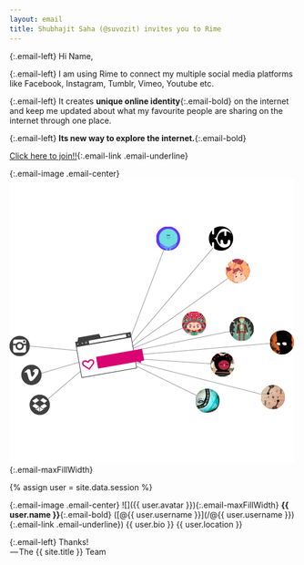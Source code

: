 ```yaml
---
layout: email
title: Shubhajit Saha (@suvozit) invites you to Rime
---
```


{:.email-left}
Hi Name,

{:.email-left}
I am using Rime to connect my multiple social media platforms like Facebook, Instagram, Tumblr, Vimeo, Youtube etc.

{:.email-left}
It creates **unique online identity**{:.email-bold} on the internet and keep me updated about what my favourite people are sharing on the internet through one place.

{:.email-left}
**Its new way to explore the internet.**{:.email-bold}

[Click here to join!!](https://rime.co/action/email){:.email-link .email-underline}


{:.email-image .email-center}
![](/bucket/email/invite.png){:.email-maxFillWidth}


{% assign user = site.data.session %}

{:.email-image .email-center}
![]({{ user.avatar }}){:.email-maxFillWidth}
<span class="email-caption">
**{{ user.name }}**{:.email-bold} ([@{{ user.username }}](/@{{ user.username }}){:.email-link .email-underline})
{{ user.bio }}
{{ user.location }}
</span>

{:.email-left}
Thanks!
<br> — The {{ site.title }} Team